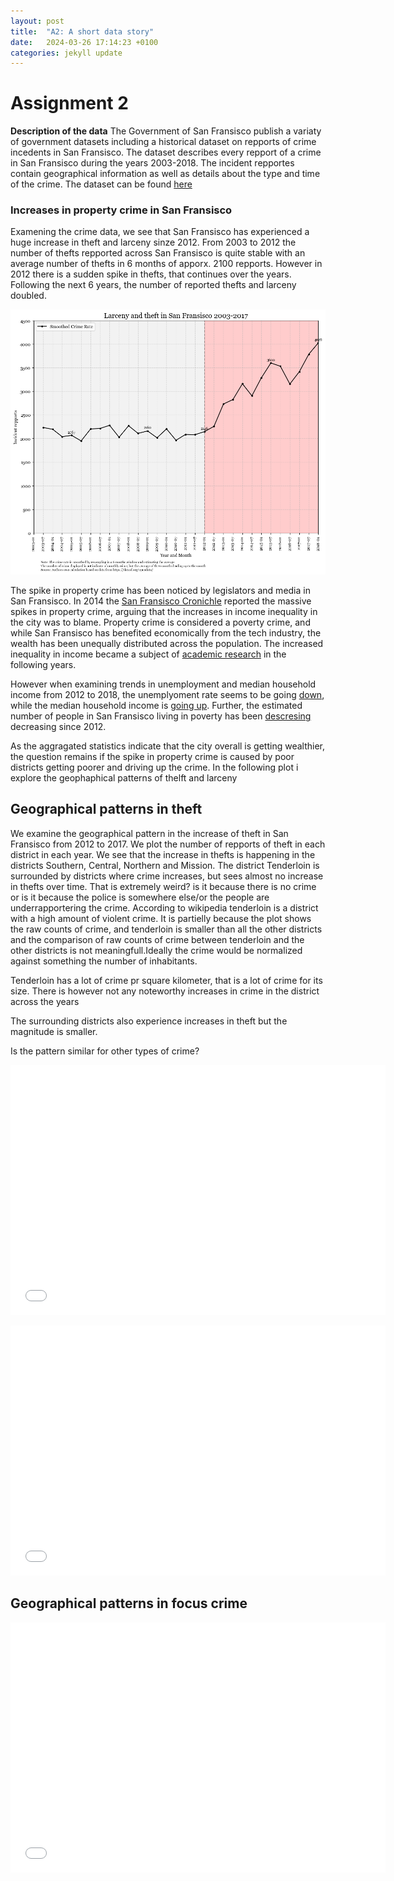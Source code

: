 ```yaml
---
layout: post
title:  "A2: A short data story"
date:   2024-03-26 17:14:23 +0100
categories: jekyll update
---
```


# Assignment 2

**Description of the data**
The Government of San Fransisco publish a variaty of government datasets including a historical dataset on repports of crime incedents in San Fransisco. The dataset describes every repport of a crime in San Fransisco during the years 2003-2018. The incident repportes contain geographical information as well as details about the type and time of the crime. The dataset can be found [here](https://data.sfgov.org/browse?category=Public+Safety)

### Increases in property crime in San Fransisco
Examening the crime data, we see that San Fransisco has experienced a huge increase in theft and larceny sinze 2012. From 2003 to 2012 the number of thefts repported across San Fransisco is quite stable with an average number of thefts in 6 months of apporx. 2100 repports. However in 2012 there is a sudden spike in thefts, that continues over the years. Following the next 6 years, the number of reported thefts and larceny doubled. 

![]( /docs/assets/Larceny_Theft_SF_2003_2017.png)

The spike in property crime has been noticed by legislators and media in San Fransisco. In 2014 the [San Fransisco Cronichle](https://www.latimes.com/local/crime/la-me-aa2-snapshot-sf-crime-20141120-story.html) reported the massive spikes in property crime, arguing that the increases in income inequality in the city was to blame. Property crime is considered a poverty crime, and while San Fransisco has benefited economically from the tech industry, the wealth has been unequally distributed across the population. The increased inequality in income became a subject of [academic research](https://siliconvalleyindicators.org/pdf/income-inequality-2015-06.pdf) in the following years. 

However when examining trends in unemployment and median household income from 2012 to 2018, the unemplyoment rate seems to be going [down](https://fred.stlouisfed.org/series/CASANF0URN), while the median household income is [going up](https://fred.stlouisfed.org/series/MHICA06075A052NCEN). Further, the estimated number of people in San Fransisco living in poverty has been [descresing](https://fred.stlouisfed.org/series/PEAACA06075A647NCEN) decreasing since 2012. 

As the aggragated statistics indicate that the city overall is getting wealthier, the question remains if the spike in property crime is caused by poor districts getting poorer and driving up the crime. In the following plot i explore the geophaphical patterns of thelft and larceny

## Geographical patterns in theft

We examine the geographical pattern in the increase of theft in San Fransisco from 2012 to 2017. We plot the number of repports of theft in each district in each year. We see that the increase in thefts is happening in the districts Southern, Central, Northern and Mission. 
The district Tenderloin is surrounded by districts where crime increases, but sees almost no increase in thefts over time. That is extremely weird? is it because there is no crime or is it because the police is somewhere else/or the people are underrapportering the crime. According to wikipedia tenderloin is a district with a high amount of violent crime. It is partielly because the plot shows the raw counts of crime, and tenderloin is smaller than all the other districts and the comparison of raw counts of crime between tenderloin and the other districts is not meaningfull.Ideally the crime would be normalized against something the number of inhabitants. 

Tenderloin has a lot of crime pr square kilometer, that is a lot of crime for its size. There is however not any noteworthy increases in crime in the district across the years

The surrounding districts also experience increases in theft but the magnitude is smaller. 

Is the pattern similar for other types of crime?



<embed type="text/html" src="/docs/assets/Heatmap_drugs.html" width="600" height="400"></embed>


<embed type="text/html" src="/docs/assets/Thefts_sanfransisco_map_raw_count.html" width="600" height="400"></embed>

## Geographical patterns in focus crime


<embed type="text/html" src="/docs/assets/Crime_district_year_interact.html" width="600" height="400"></embed>
